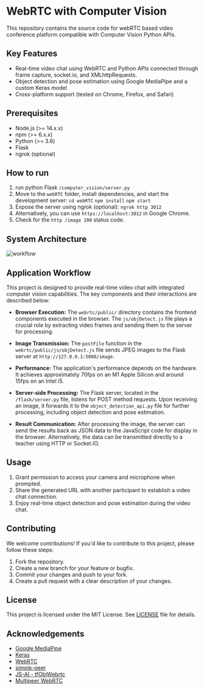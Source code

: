 # WebRTC with Computer Vision


This repository contains the source code for webRTC based video conference platform compatible with Computer Vision Python APIs.

## Key Features

- Real-time video chat using WebRTC and Python APIs connected through frame capture, socket.io, and XMLhttpRequests.
- Object detection and pose estimation using Google MediaPipe and a custom Keras model
- Cross-platform support (tested on Chrome, Firefox, and Safari)

## Prerequisites

- Node.js (>= 14.x.x)
- npm (>= 6.x.x)
- Python (>= 3.6)
- Flask
- ngrok (optional)


## How to run
1. run python Flask `/computer_vision/server.py`
2. Move to the `webRTC` folder, install dependencies, and start the development server:
`cd webRTC`
`npm install` 
`npm start`
3. Expose the server using ngrok (optional): `ngrok http 3012`
4. Alternatively, you can use `https://localhost:3012` in Google Chrome.
5. Check for the `http /image 200` status code.

## System Architecture

![workflow](https://user-images.githubusercontent.com/33966473/134840473-2aa66fff-76f6-4e1a-9d4c-94ac5dee86bc.jpg)

## Application Workflow

This project is designed to provide real-time video chat with integrated computer vision capabilities. The key components and their interactions are described below:

- **Browser Execution:** The `webrtc/public/` directory contains the frontend components executed in the browser. The `js/objDetect.js` file plays a crucial role by extracting video frames and sending them to the server for processing.

- **Image Transmission:** The `postFile` function in the `webrtc/public/js/objDetect.js` file sends JPEG images to the Flask server at `http://127.0.0.1:5000/image`.

- **Performance:** The application's performance depends on the hardware. It achieves approximately 70fps on an M1 Apple Silicon and around 15fps on an Intel i5.

- **Server-side Processing:** The Flask server, located in the `/flask/server.py` file, listens for POST method requests. Upon receiving an image, it forwards it to the `object_detection_api.py` file for further processing, including object detection and pose estimation.

- **Result Communication:** After processing the image, the server can send the results back as JSON data to the JavaScript code for display in the browser. Alternatively, the data can be transmitted directly to a teacher using HTTP or Socket.IO.



## Usage

1. Grant permission to access your camera and microphone when prompted.
2. Share the generated URL with another participant to establish a video chat connection.
3. Enjoy real-time object detection and pose estimation during the video chat.

## Contributing

We welcome contributions! If you'd like to contribute to this project, please follow these steps:

1. Fork the repository.
2. Create a new branch for your feature or bugfix.
3. Commit your changes and push to your fork.
4. Create a pull request with a clear description of your changes.

## License

This project is licensed under the MIT License. See [LICENSE](LICENSE) file for details.

## Acknowledgements

- [Google MediaPipe](https://mediapipe.dev/)
- [Keras](https://keras.io/)
- [WebRTC](https://webrtc.org/)
- [simple-peer](https://github.com/feross/simple-peer)
- [JS-AI - tfObjWebrtc](https://github.com/webrtcHacks/tfObjWebrtc)
- [Multipeer WebRTC](https://github.com/Dirvann/webrtc-video-conference-simple-peer)
